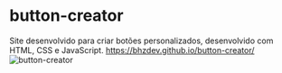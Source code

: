 # button-creator
Site desenvolvido para criar botões personalizados, desenvolvido com HTML, CSS e JavaScript.
https://bhzdev.github.io/button-creator/
![button-creator](https://user-images.githubusercontent.com/90940714/189776596-483d22d7-0eb2-4c08-aff6-f5a5226394fc.png)
